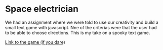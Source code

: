 # Space electrician

We had an assignment where we were told to use our creativity and build a small text game with javascript. Nne of the criterias were that the user had to be able to choose directions. This is my take on a spooky text game.

[Link to the game (if you dare)](www.alexwho.se)
